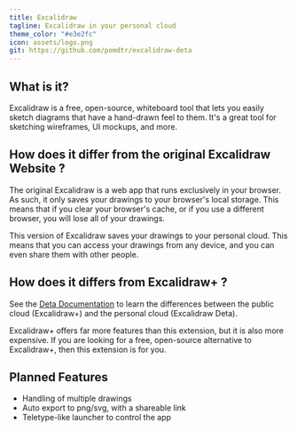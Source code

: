 ```yaml
---
title: Excalidraw
tagline: Excalidraw in your personal cloud
theme_color: "#e3e2fc"
icon: assets/logo.png
git: https://github.com/pomdtr/excalidraw-deta
---
```


## What is it?

Excalidraw is a free, open-source, whiteboard tool that lets you easily sketch diagrams that have a hand-drawn feel to them. It's a great tool for sketching wireframes, UI mockups, and more.

## How does it differ from the original Excalidraw Website ?

The original Excalidraw is a web app that runs exclusively in your browser. As such, it only saves your drawings to your browser's local storage. This means that if you clear your browser's cache, or if you use a different browser, you will lose all of your drawings.

This version of Excalidraw saves your drawings to your personal cloud. This means that you can access your drawings from any device, and you can even share them with other people.

## How does it differs from Excalidraw+ ?

See the [Deta Documentation](https://deta.space/docs/en/introduction/personal-cloud) to learn the differences between the public cloud (Excalidraw+) and the personal cloud (Excalidraw Deta).

Excalidraw+ offers far more features than this extension, but it is also more expensive. If you are looking for a free, open-source alternative to Excalidraw+, then this extension is for you.

## Planned Features

- Handling of multiple drawings
- Auto export to png/svg, with a shareable link
- Teletype-like launcher to control the app
